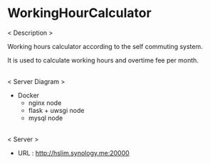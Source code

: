 # WorkingHourCalculator
< Description >

Working hours calculator according to the self commuting system.

It is used to calculate working hours and overtime fee per month.

<br>
< Server Diagram >

* Docker
  * nginx node
  * flask + uwsgi node
  * mysql node

<br>
< Server >

* URL : http://hslim.synology.me:20000